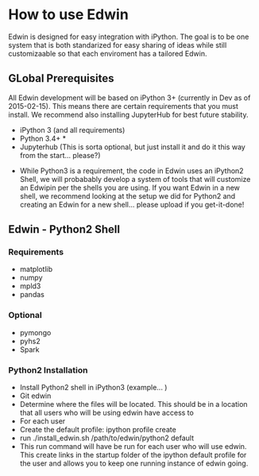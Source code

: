 # How to use Edwin
Edwin is designed for easy integration with iPython. The goal is to be one system that is both standarized for easy sharing of ideas while still customizaable so that each enviroment has a tailored Edwin. 

## GLobal Prerequisites
All Edwin development will be based on iPython 3+ (currently in Dev as of 2015-02-15). This means there are certain requirements that you must install. We recommend also installing JupyterHub for best future stability. 

- iPython 3 (and all requirements)
- Python 3.4+ *
- Jupyterhub (This is sorta optional, but just install it and do it this way from the start... please?)

* While Python3 is a requirement, the code in Edwin uses an iPython2 Shell, we will probabably develop a system of tools that will customize an Edwipin per the shells you are using. If you want Edwin in a new shell, we recommend looking at the setup we did for Python2 and creating an Edwin for a new shell... please upload if you get-it-done!

## Edwin - Python2 Shell 
### Requirements
- matplotlib
- numpy
- mpld3
- pandas

### Optional
- pymongo
- pyhs2
- Spark

### Python2 Installation
- Install Python2 shell in iPython3 (example... )
- Git edwin
- Determine where the files will be located. This should be in a location that all users who will be using edwin have access to
- For each user
 - Create the default profile: ipython profile create
 - run ./install_edwin.sh /path/to/edwin/python2 default
 - This run command will have be run for each user who will use edwin. This create links in the startup folder of the ipython default profile for the user and allows you to keep one running instance of edwin going. 






